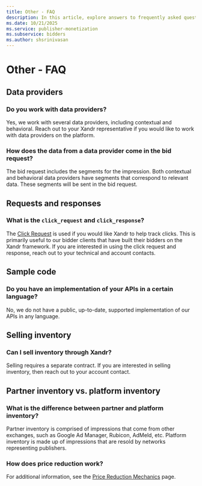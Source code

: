 ```yaml
---
title: Other - FAQ
description: In this article, explore answers to frequently asked questions (FAQs) about data providers, requests, responses, sample code, selling inventory, and partner inventory.
ms.date: 10/21/2025
ms.service: publisher-monetization
ms.subservice: bidders
ms.author: shsrinivasan
---
```


# Other - FAQ

## Data providers

### Do you work with data providers?

Yes, we work with several data providers, including contextual and behavioral. Reach out to your Xandr representative if you would like to work with data providers on the platform.

### How does the data from a data provider come in the bid request?

The bid request includes the segments for the impression. Both contextual and behavioral data providers have segments that correspond to relevant data. These segments will be sent in the bid request.

## Requests and responses

### What is the `click_request` and `click_response`?

The [Click Request](click-request.md) is used if you would like Xandr to help track clicks. This is primarily useful to our bidder clients that have built their bidders on the Xandr framework. If you are interested in using the click request and response, reach out to your technical and account contacts.

## Sample code

### Do you have an implementation of your APIs in a certain language?

No, we do not have a public, up-to-date, supported implementation of our APIs in any language.

## Selling inventory

### Can I sell inventory through Xandr?

Selling requires a separate contract. If you are interested in selling inventory, then reach out to your account contact.

## Partner inventory vs. platform inventory

### What is the difference between partner and platform inventory?

Partner inventory is comprised of impressions that come from other exchanges, such as Google Ad Manager, Rubicon, AdMeld, etc. Platform inventory is made up of impressions that are resold by networks representing publishers.

### How does price reduction work?

For additional information, see the [Price Reduction Mechanics](price-reduction-mechanics.md) page.
